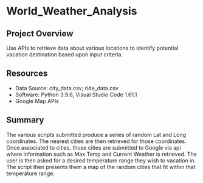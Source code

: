 # World_Weather_Analysis

## Project Overview
Use APIs to retrieve data about various locations to identify potential vacation destination based upon input criteria. 

## Resources
* Data Source: city_data.csv; ride_data.csv
* Software: Python 3.9.6, Visual Studio Code 1.61.1
* Google Map APIs

## Summary
The various scripts submitted produce a series of random Lat and Long coordinates. The nearest cities are then retrieved for those coordinates. Once associated to cities, those cities are submitted to Google via api where information such as Max Temp and Current Weather is retrieved. The user is then asked for a desired temperature range they wish to vacation in. The script then presents them a map of the random cities that fit within that temperature range.